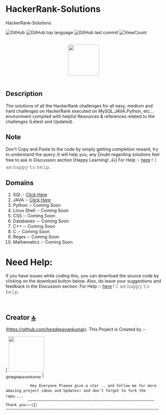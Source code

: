 # HackerRank-Solutions
HackerRank-Solutions



![GitHub](https://img.shields.io/github/license/hegdepavankumar/HackerRank-Solutions?style=flat)
![GitHub top language](https://img.shields.io/github/languages/top/hegdepavankumar/HackerRank-Solutions?style=flat)
![GitHub last commit](https://img.shields.io/github/last-commit/hegdepavankumar/HackerRank-Solutions?style=flat)
![ViewCount](https://views.whatilearened.today/views/github/hegdepavankumar/HackerRank-Solutions.svg?cache=remove)

<p align="center">  
	<br>
	<a href="https://www.hackerrank.com/hegdepavankumar">
        <img height=100 src="https://hrcdn.net/community-frontend/assets/brand/logo-new-white-green-a5cb16e0ae.svg"> 
    </a>
    <br>
    <br>
</p>


## Description
The solutions of all the HackerRank challenges for all easy, medium and hard challenges on HackerRank executed on MySQL,JAVA,Python, etc... environment compiled with helpful Resources & references related to the challenges (Letest and Updated).

## Note 
Don't Copy and Paste to the code by simply getting completion reward, try to understand the query..It will help you, any Doubt regarding solutions feel free to ask in Discussion section [Happy Learning!..👍] 
For Help :- [here](https://github.com/hegdepavankumar/hegdepavankumar/issues/1) ! 𝙸 𝚊𝚖 𝚑𝚊𝚙𝚙𝚢 𝚝𝚘 𝚑𝚎𝚕𝚙.



## Domains

1) SQl :- [Click Here](https://github.com/hegdepavankumar/HackerRank-Solutions/tree/main/SQL)
2) JAVA :- [Click Here](https://github.com/hegdepavankumar/HackerRank-Solutions/tree/main/JAVA)
3) Python  :- Coming Soon
4) Linux Shell  :- Coming Soon
5) CSS :- Coming Soon
6) Databases -- Coming Soon
7) C++ :- Coming Soon
8) C :- Coming Soon
9) Regex :- Coming Soon
10) Mathematics :- Coming Soon








# Need Help:

If you have issues while coding this, you can download the source code by clicking on the download button below. Also, do leave your suggestions and feedback in the Discussion section.
For Help :- [here](https://github.com/hegdepavankumar/hegdepavankumar/issues/1) ! 𝙸 𝚊𝚖 𝚑𝚊𝚙𝚙𝚢 𝚝𝚘 𝚑𝚎𝚕𝚙.

<br>


## Creator [🔝](#HackerRank-Solutions)

(https://github.com/hegdepavankumar). This Project is Created by :-

| [<img src="https://github.com/hegdepavankumar.png?size=115" width="115"><br><sub>@hegdepavankumar</sub>](https://github.com/hegdepavankumar) |

```
           Hey Everyone Please give a star .. and Follow me for more amazing project ideas and Updates⭐ and don't forgot to fork the repo....
          ~~~~~~~~~~~~~~~~~~~~~~~~~~~~~~~~~~~~~~~~~~~~~~~~~~~~~~~~~ Thank you~~~🙏😍~~~~~~~~~~~~~~~~~~~~~~~~~~~~~~~~~~~~~~~~~~~~~~~~~~~~~~~~~~~~~~~~~~~~~


